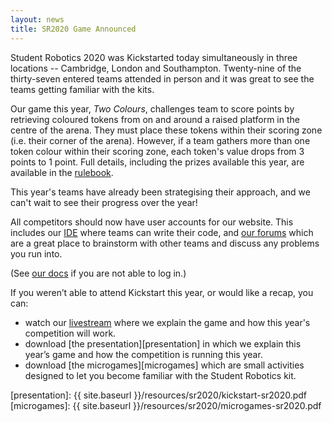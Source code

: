 ```yaml
---
layout: news
title: SR2020 Game Announced
---
```


Student Robotics 2020 was Kickstarted today simultaneously in three locations -- Cambridge, London and Southampton. Twenty-nine of the thirty-seven entered teams attended in person and it was great to see the teams getting familiar with the kits.

Our game this year, _Two Colours_, challenges team to score points by retrieving coloured tokens from on and around a raised platform in the centre of the arena. They must place these tokens within their scoring zone (i.e. their corner of the arena). However, if a team gathers more than one token colour within their scoring zone, each token's value drops from 3 points to 1 point. Full details, including the prizes available this year, are available in the [rulebook][rules].

This year's teams have already been strategising their approach, and we can't wait to see their progress over the year!

All competitors should now have user accounts for our website. This includes our [IDE][ide] where teams can write their code, and [our forums][forums] which are a great place to brainstorm with other teams and discuss any problems you run into.

(See [our docs][account-info] if you are not able to log in.)

If you weren’t able to attend Kickstart this year, or would like a recap, you can:

- watch our [livestream][livestream] where we explain the game and how this year's competition will work.
- download [the presentation][presentation] in which we explain this year’s game and how the competition is running this year.
- download [the microgames][microgames] which are small activities designed to let you become familiar with the Student Robotics kit.

[rules]: https://studentrobotics.org/docs/rules/
[ide]: https://studentrobotics.org/ide/
[account-info]: https://studentrobotics.org/docs/team_admin/user_accounts
[forums]: https://studentrobotics.org/forum/
[livestream]: https://www.youtube.com/user/studentrobotics
[presentation]: {{ site.baseurl }}/resources/sr2020/kickstart-sr2020.pdf
[microgames]: {{ site.baseurl }}/resources/sr2020/microgames-sr2020.pdf
